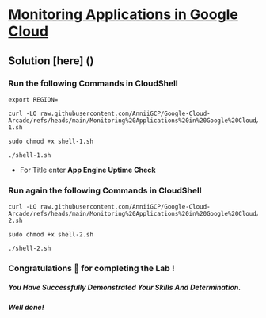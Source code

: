 # [Monitoring Applications in Google Cloud](https://www.cloudskillsboost.google/paths/20/course_templates/41/labs/489901)

## Solution [here] ()

### Run the following Commands in CloudShell

```
export REGION=
```
```
curl -LO raw.githubusercontent.com/AnniiGCP/Google-Cloud-Arcade/refs/heads/main/Monitoring%20Applications%20in%20Google%20Cloud/shell-1.sh

sudo chmod +x shell-1.sh

./shell-1.sh
```

* For Title enter **App Engine Uptime Check**

### Run again the following Commands in CloudShell

```
curl -LO raw.githubusercontent.com/AnniiGCP/Google-Cloud-Arcade/refs/heads/main/Monitoring%20Applications%20in%20Google%20Cloud/shell-2.sh

sudo chmod +x shell-2.sh

./shell-2.sh
```

### Congratulations 🎉 for completing the Lab !

##### *You Have Successfully Demonstrated Your Skills And Determination.*

#### *Well done!*

 

 
